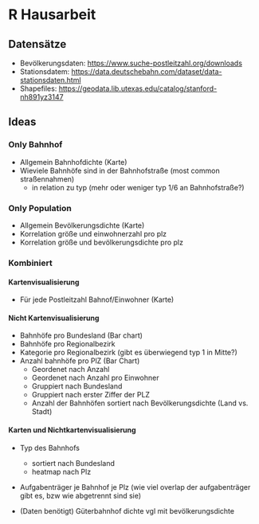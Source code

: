 # R Hausarbeit

## Datensätze
- Bevölkerungsdaten: https://www.suche-postleitzahl.org/downloads
- Stationsdatem: https://data.deutschebahn.com/dataset/data-stationsdaten.html
- Shapefiles: https://geodata.lib.utexas.edu/catalog/stanford-nh891yz3147

## Ideas

### Only Bahnhof
- Allgemein Bahnhofdichte (Karte)
- Wieviele Bahnhöfe sind in der Bahnhofstraße (most common straßennahmen)
	- in relation zu typ (mehr oder weniger typ 1/6 an Bahnhofstraße?)

### Only Population
- Allgemein Bevölkerungsdichte (Karte)
- Korrelation größe und einwohnerzahl pro plz
- Korrelation größe und bevölkerungsdichte pro plz

### Kombiniert

#### Kartenvisualisierung
- Für jede Postleitzahl Bahnof/Einwohner (Karte)

#### Nicht Kartenvisualisierung
- Bahnhöfe pro Bundesland (Bar chart)
- Bahnhöfe pro Regionalbezirk
- Kategorie pro Regionalbezirk (gibt es überwiegend typ 1 in Mitte?)
- Anzahl bahnhöfe pro PlZ (Bar Chart)
	- Geordenet nach Anzahl
	- Geordenet nach Anzahl pro Einwohner
	- Gruppiert nach Bundesland
	- Gruppiert nach erster Ziffer der PLZ
	- Anzahl der Bahnhöfen sortiert nach Bevölkerungsdichte (Land vs. Stadt)

#### Karten und Nichtkartenvisualisierung
- Typ des Bahnhofs 
	- sortiert nach Bundesland
	- heatmap nach Plz
- Aufgabenträger je Bahnhof je Plz (wie viel overlap der aufgabenträger gibt es, bzw wie abgetrennt sind sie)

- (Daten benötigt) Güterbahnhof dichte vgl mit bevölkerungsdichte






